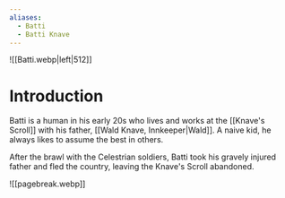 ```yaml
---
aliases:
  - Batti
  - Batti Knave
---
```


![[Batti.webp|left|512]]

# Introduction
Batti is a human in his early 20s who lives and works at the [[Knave's Scroll]] with his father, [[Wald Knave, Innkeeper|Wald]]. A naive kid, he always likes to assume the best in others.

After the brawl with the Celestrian soldiers, Batti took his gravely injured father and fled the country, leaving the Knave's Scroll abandoned.

![[pagebreak.webp]]